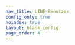 ```yaml
---
nav_title: LINE-Benutzer
config_only: true
noindex: true
layout: blank_config
page_order: 4
---
```

